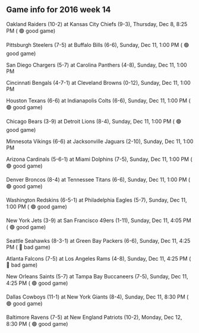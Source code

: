 ## Game info for 2016 week 14
Oakland Raiders (10-2) at Kansas City Chiefs (9-3), Thursday, Dec 8, 8:25 PM (	:green_circle: good game)



Pittsburgh Steelers (7-5) at Buffalo Bills (6-6), Sunday, Dec 11, 1:00 PM (	:green_circle: good game)

San Diego Chargers (5-7) at Carolina Panthers (4-8), Sunday, Dec 11, 1:00 PM

Cincinnati Bengals (4-7-1) at Cleveland Browns (0-12), Sunday, Dec 11, 1:00 PM

Houston Texans (6-6) at Indianapolis Colts (6-6), Sunday, Dec 11, 1:00 PM (	:green_circle: good game)

Chicago Bears (3-9) at Detroit Lions (8-4), Sunday, Dec 11, 1:00 PM (	:green_circle: good game)

Minnesota Vikings (6-6) at Jacksonville Jaguars (2-10), Sunday, Dec 11, 1:00 PM

Arizona Cardinals (5-6-1) at Miami Dolphins (7-5), Sunday, Dec 11, 1:00 PM (	:green_circle: good game)

Denver Broncos (8-4) at Tennessee Titans (6-6), Sunday, Dec 11, 1:00 PM (	:green_circle: good game)

Washington Redskins (6-5-1) at Philadelphia Eagles (5-7), Sunday, Dec 11, 1:00 PM (	:green_circle: good game)



New York Jets (3-9) at San Francisco 49ers (1-11), Sunday, Dec 11, 4:05 PM (	:green_circle: good game)

Seattle Seahawks (8-3-1) at Green Bay Packers (6-6), Sunday, Dec 11, 4:25 PM (	:red_circle: bad game)

Atlanta Falcons (7-5) at Los Angeles Rams (4-8), Sunday, Dec 11, 4:25 PM (	:red_circle: bad game)

New Orleans Saints (5-7) at Tampa Bay Buccaneers (7-5), Sunday, Dec 11, 4:25 PM (	:green_circle: good game)



Dallas Cowboys (11-1) at New York Giants (8-4), Sunday, Dec 11, 8:30 PM (	:green_circle: good game)



Baltimore Ravens (7-5) at New England Patriots (10-2), Monday, Dec 12, 8:30 PM (	:green_circle: good game)

